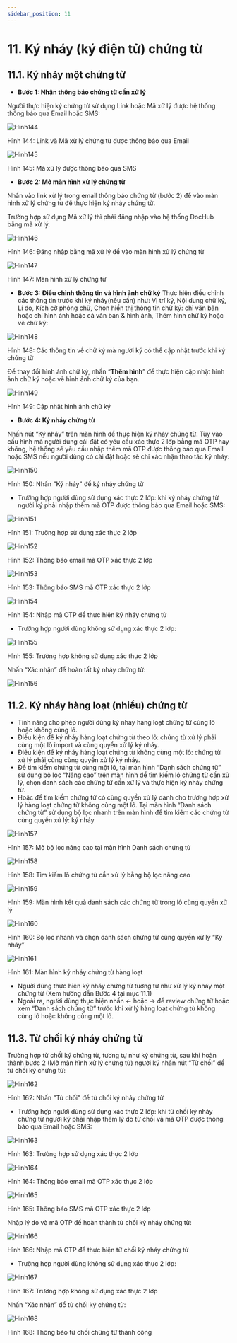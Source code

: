 ```yaml
---
sidebar_position: 11
---
```


# 11. Ký nháy (ký điện tử) chứng từ
## 11.1. Ký nháy một chứng từ
* **Bước 1: Nhận thông báo chứng từ cần xử lý**

Người thực hiện ký chứng từ sử dụng Link hoặc Mã xử lý được hệ thống thông báo qua Email hoặc SMS:

![Hinh144](./image/Kynhay1.png)

Hình 144: Link và Mã xử lý chứng từ được thông báo qua Email

![Hinh145](./image/Kynhay2.png)

Hình 145: Mã xử lý được thông báo qua SMS

* **Bước 2: Mở màn hình xử lý chứng từ**

Nhấn vào link xử lý trong email thông báo chứng từ (bước 2) để vào màn hình xử lý chứng từ để thực hiện ký nháy chứng từ. 

Trường hợp sử dụng Mã xử lý thì phải đăng nhập vào hệ thống DocHub bằng mã xử lý.

![Hinh146](./image/Kynhay3.png)

Hình 146: Đăng nhập bằng mã xử lý để vào màn hình xử lý chứng từ

![Hinh147](./image/Kynhay4.png)

Hình 147: Màn hình xử lý chứng từ

* **Bước 3: Điều chỉnh thông tin và hình ảnh chữ ký**
Thực hiện điều chỉnh các thông tin trước khi ký nháy(nếu cần) như: Vị trí ký, Nội dung chữ ký, Lí do, Kích cỡ phông chữ, Chọn hiển thị thông tin chữ ký: chỉ văn bản hoặc chỉ hình ảnh hoặc cả văn bản & hình ảnh, Thêm hình chữ ký hoặc vẽ chữ ký:

![Hinh148](./image/Kynhay5.png)

Hình 148: Các thông tin về chữ ký mà người ký có thể cập nhật trước khi ký chứng từ

Để thay đổi hình ảnh chữ ký, nhấn “**Thêm hình**” để thực hiện cập nhật hình ảnh chữ ký hoặc vẽ hình ảnh chữ ký của bạn.

![Hinh149](./image/Kynhay6.png)

Hình 149: Cập nhật hình ảnh chữ ký

* **Bước 4: Ký nháy chứng từ**

Nhấn nút “Ký nháy” trên màn hình để thực hiện ký nháy chứng từ. Tùy vào cấu hình mà người dùng cài đặt có yêu cầu xác thực 2 lớp bằng mã OTP hay không, hệ thống sẽ yêu cầu nhập thêm mã OTP được thông báo qua Email hoặc SMS nếu người dùng có cài đặt hoặc sẽ chỉ xác nhận thao tác ký nháy:

![Hinh150](./image/Kynhay7.png)

Hình 150: Nhấn "Ký nháy" để ký nháy chứng từ

* Trường hợp người dùng sử dụng xác thực 2 lớp: khi ký nháy chứng từ người ký phải nhập thêm mã OTP được thông báo qua Email hoặc SMS:

![Hinh151](./image/Kynhay8.png)

Hình 151: Trường hợp sử dụng xác thực 2 lớp

![Hinh152](./image/Kynhay9.png)

Hình 152: Thông báo email mã OTP xác thực 2 lớp

![Hinh153](./image/Kynhay10.png)

Hình 153: Thông báo SMS mã OTP xác thực 2 lớp

![Hinh154](./image/Kynhay11.png)

Hình 154: Nhập mã OTP để thực hiện ký nháy chứng từ

* Trường hợp người dùng không sử dụng xác thực 2 lớp:

![Hinh155](./image/Kynhay12.png)

Hình 155: Trường hợp không sử dụng xác thực 2 lớp

Nhấn “Xác nhận” để hoàn tất ký nháy chứng từ:

![Hinh156](./image/Kynhay13.png)

## 11.2. Ký nháy hàng loạt (nhiều) chứng từ
- Tính năng cho phép người dùng ký nháy hàng loạt chứng từ cùng lô hoặc không cùng lô.
- Điều kiện để ký nháy hàng loạt chứng từ theo lô: chứng từ xử lý phải cùng một lô import và cùng quyền xử lý ký nháy.
- Điều kiện để ký nháy hàng loạt chứng từ không cùng một lô: chứng từ xử lý phải cùng cùng quyền xử lý ký nháy.
- Để tìm kiếm chứng từ cùng một lô, tại màn hình “Danh sách chứng từ” sử dụng bộ lọc “Nâng cao” trên màn hình để tìm kiếm lô chứng từ cần xử lý, chọn danh sách các chứng từ cần xử lý và thực hiện ký nháy chứng từ.
- Hoặc để tìm kiếm chứng từ có cùng quyền xử lý dành cho trường hợp xử lý hàng loạt chứng từ không cùng một lô. Tại màn hình “Danh sách chứng từ” sử dụng bộ lọc nhanh trên màn hình để tìm kiếm các chứng từ cùng quyền xử lý: ký nháy

![Hinh157](./image/Kynhay14.png)

Hình 157: Mở bộ lọc nâng cao tại màn hình Danh sách chứng từ

![Hinh158](./image/Kynhay15.png)

Hình 158: Tìm kiếm lô chứng từ cần xử lý bằng bộ lọc nâng cao

![Hinh159](./image/Kynhay16.png)

Hình 159: Màn hình kết quả danh sách các chứng từ trong lô cùng quyền xử lý

![Hinh160](./image/Kynhay17.png)

Hình 160: Bộ lọc nhanh và chọn danh sách chứng từ cùng quyền xử lý “Ký nháy”

![Hinh161](./image/Kynhay18.png)

Hình 161: Màn hình ký nháy chứng từ hàng loạt
- Người dùng thực hiện ký nháy chứng từ tương tự như xử lý ký nháy một chứng từ (Xem hướng dẫn Bước 4 tại mục 11.1)
- Ngoài ra, người dùng thực hiện nhấn <- hoặc -> để review chứng từ hoặc xem “Danh sách chứng từ” trước khi xử lý hàng loạt chứng từ không cùng lô hoặc không cùng một lô.

## 11.3. Từ chối ký nháy chứng từ
Trường hợp từ chối ký chứng từ, tương tự như ký chứng từ, sau khi hoàn thành bước 2 (Mở màn hình xử lý chứng từ) người ký nhấn nút “Từ chối” để từ chối ký chứng từ:

![Hinh162](./image/Kynhay19.png)

Hình 162: Nhấn "Từ chối" để từ chối ký nháy chứng từ
* Trường hợp người dùng sử dụng xác thực 2 lớp: khi từ chối ký nháy chứng từ người ký phải nhập thêm lý do từ chối và mã OTP được thông báo qua Email hoặc SMS:

![Hinh163](./image/Kynhay20.png)

Hình 163: Trường hợp sử dụng xác thực 2 lớp

![Hinh164](./image/Kynhay21.png)

Hình 164: Thông báo email mã OTP xác thực 2 lớp

![Hinh165](./image/Kynhay22.png)

Hình 165: Thông báo SMS mã OTP xác thực 2 lớp

Nhập lý do và mã OTP để hoàn thành từ chối ký nháy chứng từ:

![Hinh166](./image/Kynhay23.png)

Hình 166: Nhập mã OTP để thực hiện từ chối ký nháy chứng từ
* Trường hợp người dùng không sử dụng xác thực 2 lớp: 

![Hinh167](./image/Kynhay24.png)

Hình 167: Trường hợp không sử dụng xác thực 2 lớp

Nhấn “Xác nhận” để từ chối ký chứng từ:

![Hinh168](./image/Kynhay25.png)

Hình 168: Thông báo từ chối chừng từ thành công